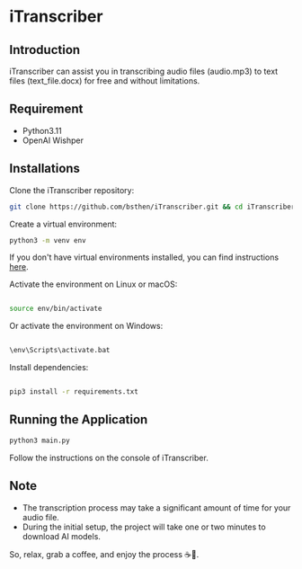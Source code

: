 # iTranscriber

## Introduction

iTranscriber can assist you in transcribing audio files (audio.mp3) to text files (text_file.docx) for free and without limitations.

## Requirement

- Python3.11
- OpenAI Wishper

## Installations

Clone the iTranscriber repository:

```sh
git clone https://github.com/bsthen/iTranscriber.git && cd iTranscriber
```

Create a virtual environment:

```sh
python3 -m venv env
```

If you don't have virtual environments installed, you can find instructions [here](https://packaging.python.org/en/latest/guides/installing-using-pip-and-virtual-environments/).

Activate the environment on Linux or macOS:

```sh

source env/bin/activate
```

Or activate the environment on Windows:

```sh

\env\Scripts\activate.bat
```

Install dependencies:

```sh

pip3 install -r requirements.txt
```

## Running the Application

```sh
python3 main.py
```

Follow the instructions on the console of iTranscriber.

## Note

- The transcription process may take a significant amount of time for your audio file.
- During the initial setup, the project will take one or two minutes to download AI models.

So, relax, grab a coffee, and enjoy the process ☕️💖.
